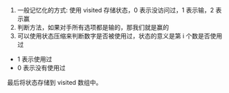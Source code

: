 1. 一般记忆化的方式: 使用 visited 存储状态，0 表示没访问过，1 表示输，2 表示赢
2. 判断方法，如果对手所有选项都是输的，那我们就是赢的
3. 可以使用状态压缩来判断数字是否被使用过，状态的意义是第 i 个数是否使用过

- 1 表示使用过
- 0 表示没有使用过

最后将状态存储到 visited 数组中。
